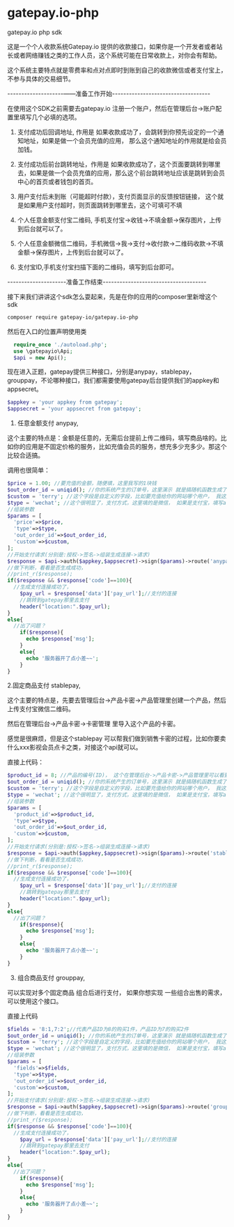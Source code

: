 # gatepay.io-php
gatepay.io php sdk

这是一个个人收款系统Gatepay.io 提供的收款接口，如果你是一个开发者或者站长或者网络赚钱之类的工作人员，这个系统可能在日常收款上，对你会有帮助。

这个系统主要特点就是零费率和点对点即时到账到自己的收款微信或者支付宝上，不参与具体的交易细节。

--------------------——准备工作开始-----------------------------------

在使用这个SDK之前需要去gatepay.io 注册一个账户，然后在管理后台->账户配置里填写几个必填的选项。

1. 支付成功后回调地址, 作用是 如果收款成功了，会跳转到你预先设定的一个通知地址，如果是做一个会员充值的应用， 那么这个通知地址的作用就是给会员加钱。

2. 支付成功后前台跳转地址，作用是 如果收款成功了，这个页面要跳转到哪里去，如果是做一个会员充值的应用，那么这个前台跳转地址应该是跳转到会员中心的首页或者钱包的首页。

3. 用户支付后未到账（可能超时付款），支付页面显示的反馈按钮链接， 这个就是如果用户支付超时，则页面跳转到哪里去，这个可填可不填

4. 个人任意金额支付宝二维码, 手机支付宝->收钱->不填金额->保存图片，上传到后台就可以了。

5. 个人任意金额微信二维码，手机微信->我->支付->收付款->二维码收款->不填金额->保存图片，上传到后台就可以了。

6. 支付宝ID,手机支付宝扫描下面的二维码，填写到后台即可。

---------------------准备工作结束-------------------------------------


接下来我们讲讲这个sdk怎么耍起来，先是在你的应用的composer里新增这个sdk

```bash
composer require gatepay-io/gatepay.io-php
```

然后在入口的位置声明使用类

```php
  require_once './autoload.php';
  use \gatepayio\Api;
  $api = new Api();
```

现在进入正题，gatepay提供三种接口，分别是anypay，stablepay，grouppay，不论哪种接口，我们都需要使用gatepay后台提供我们的appkey和appsecret。

```php
$appkey = 'your appkey from gatepay';
$appsecret = 'your appsecret from gatepay';
```

1. 任意金额支付 anypay,

这个主要的特点是：金额是任意的，无需后台提前上传二维码，填写商品啥的。比如你的应用是不固定价格的服务，比如充值会员的服务，想充多少充多少。那这个比较合适搞。

调用也很简单：
```php
$price = 1.00; //要充值的金额，随便填，这里我写的1块钱
$out_order_id = uniqid(); //你的系统产生的订单号，这里演示 就是搞随机函数生成了一个单号
$custom = 'terry'; //这个字段是自定义的字段，比如要充值给你的网站哪个用户， 我这里填写的是充值给我的客户名叫terry的那个家伙。
$type = 'wechat'; //这个很明显了，支付方式，这里填的是微信， 如果是支付宝，填写alipay。
//组装参数
$params = [
  'price'=>$price,
  'type'=>$type,
  'out_order_id'=>$out_order_id,
  'custom'=>$custom,
];
//开始支付请求(分别是:授权->签名->组装生成连接->请求)
$response = $api->auth($appkey,$appsecret)->sign($params)->route('anypay','create')->request();
//做下判断，看看是否生成成功，
//print_r($response);
if($response && $response['code']==100){
  //生成支付连接成功了，
    $pay_url = $response['data']['pay_url'];//支付的连接
    //跳转到gatepay那里去支付
    header("location:".$pay_url);
}
else{
  //出了问题？
    if($response){
      echo $response['msg'];
    }
    else{
      echo '服务器开了点小差~~';
    }
}
```

2.固定商品支付 stablepay,

这个主要的特点是，先要去管理后台->产品卡密->产品管理里创建一个产品，然后上传支付宝微信二维码。

然后在管理后台->产品卡密->卡密管理 里导入这个产品的卡密。

感觉是很麻烦，但是这个stablepay 可以帮我们做到销售卡密的过程，比如你要卖什么xxx影视会员点卡之类，对接这个api就可以。

直接上代码：

```php
$product_id = 8; //产品的编号(ID)， 这个在管理后台->产品卡密->产品管理里可以看到。
$out_order_id = uniqid(); //你的系统产生的订单号，这里演示 就是搞随机函数生成了一个单号
$custom = 'terry'; //这个字段是自定义的字段，比如要充值给你的网站哪个用户， 我这里填写的是充值给我的客户名叫terry的那个家伙。
$type = 'wechat'; //这个很明显了，支付方式，这里填的是微信， 如果是支付宝，填写alipay。
//组装参数
$params = [
  'product_id'=>$product_id,
  'type'=>$type,
  'out_order_id'=>$out_order_id,
  'custom'=>$custom,
];
//开始支付请求(分别是:授权->签名->组装生成连接->请求)
$response = $api->auth($appkey,$appsecret)->sign($params)->route('stablepay','create')->request();
//做下判断，看看是否生成成功，
//print_r($response);
if($response && $response['code']==100){
  //生成支付连接成功了，
    $pay_url = $response['data']['pay_url'];//支付的连接
    //跳转到gatepay那里去支付
    header("location:".$pay_url);
}
else{
  //出了问题？
    if($response){
      echo $response['msg'];
    }
    else{
      echo '服务器开了点小差~~';
    }
}
```
3. 组合商品支付  grouppay,

可以实现对多个固定商品 组合后进行支付， 如果你想实现 一些组合出售的需求，可以使用这个接口。

直接上代码

```php
$fields = '8:1,7:2';//代表产品ID为8的购买1件，产品ID为7的购买2件 
$out_order_id = uniqid(); //你的系统产生的订单号，这里演示 就是搞随机函数生成了一个单号
$custom = 'terry'; //这个字段是自定义的字段，比如要充值给你的网站哪个用户， 我这里填写的是充值给我的客户名叫terry的那个家伙。
$type = 'wechat'; //这个很明显了，支付方式，这里填的是微信， 如果是支付宝，填写alipay。
//组装参数
$params = [
  'fields'=>$fields,
  'type'=>$type,
  'out_order_id'=>$out_order_id,
  'custom'=>$custom,
];
//开始支付请求(分别是:授权->签名->组装生成连接->请求)
$response = $api->auth($appkey,$appsecret)->sign($params)->route('grouppay','create')->request();
//做下判断，看看是否生成成功，
//print_r($response);
if($response && $response['code']==100){
  //生成支付连接成功了，
    $pay_url = $response['data']['pay_url'];//支付的连接
    //跳转到gatepay那里去支付
    header("location:".$pay_url);
}
else{
  //出了问题？
    if($response){
      echo $response['msg'];
    }
    else{
      echo '服务器开了点小差~~';
    }
}
```





